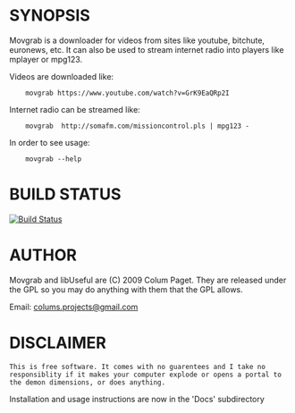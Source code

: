 # SYNOPSIS

Movgrab is a downloader for videos from sites like youtube, bitchute, euronews, etc. It can also be used to stream internet radio into players like mplayer or mpg123.

Videos are downloaded like:

```
	movgrab https://www.youtube.com/watch?v=GrK9EaQRp2I
```

Internet radio can be streamed like:

```
	movgrab  http://somafm.com/missioncontrol.pls | mpg123 -
```

In order to see usage:

```
	movgrab --help
```


# BUILD STATUS

[![Build Status](https://travis-ci.com/ColumPaget/Movgrab.svg?branch=master)](https://travis-ci.com/ColumPaget/Movgrab)


# AUTHOR

Movgrab and libUseful are (C) 2009 Colum Paget. They are released under the GPL so you may do anything with them that the GPL allows.

Email: colums.projects@gmail.com



# DISCLAIMER

	This is free software. It comes with no guarentees and I take no responsiblity if it makes your computer explode or opens a portal to the demon dimensions, or does anything.

Installation and usage instructions are now in the 'Docs' subdirectory
